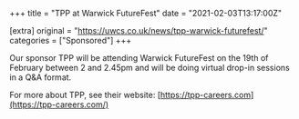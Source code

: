 +++
title = "TPP at Warwick FutureFest"
date = "2021-02-03T13:17:00Z"

[extra]
original = "https://uwcs.co.uk/news/tpp-warwick-futurefest/"    
categories = ["Sponsored"]
+++

Our sponsor TPP will be attending Warwick FutureFest on the 19th of February between 2 and 2.45pm and will be doing virtual drop-in sessions in a Q\&A format.

For more about TPP, see their website: [https://tpp-careers.com](https://tpp-careers.com/)

